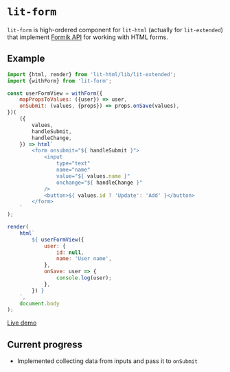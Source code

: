 # `lit-form`

`lit-form` is high-ordered component for `lit-html` (actually for `lit-extended`) that implement [Formik API](https://github.com/jaredpalmer/formik) for working with HTML forms.

## Example

```js
import {html, render} from 'lit-html/lib/lit-extended';
import {withForm} from 'lit-form';

const userFormView = withForm({
    mapPropsToValues: ({user}) => user,
    onSubmit: (values, {props}) => props.onSave(values),
})(
    ({
        values,
        handleSubmit,
        handleChange,
    }) => html`
        <form onsubmit="${ handleSubmit }">
            <input
                type="text"
                name="name"
                value="${ values.name }"
                onchange="${ handleChange }"
            />
            <button>${ values.id ? 'Update': 'Add' }</button>
        </form>
    `
);

render(
    html`
        ${ userFormView({
            user: {
                id: null,
                name: 'User name',
            },
            onSave: user => {
                console.log(user);
            },
        }) }
    `,
    document.body
);
```
[Live demo](https://codepen.io/alex_maslakov/pen/EbNMrL?editors=1000)

## Current progress

* Implemented collecting data from inputs and pass it to `onSubmit`
